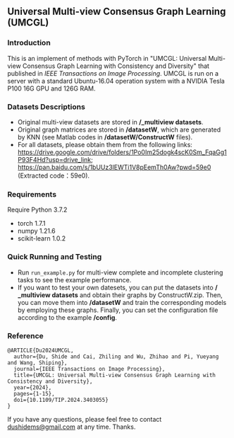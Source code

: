 
## Universal Multi-view Consensus Graph Learning (UMCGL)

### Introduction

This is an implement of methods with PyTorch in "UMCGL: Universal Multi-view Consensus Graph Learning with Consistency and Diversity" that published in *IEEE Transactions on Image Processing*.
UMCGL is run on a server with a standard Ubuntu-16.04 operation system with a NVIDIA Tesla P100 16G GPU and 126G RAM.
### Datasets Descriptions

- Original multi-view datasets are stored in **/_multiview datasets**.
- Original graph matrices are stored in **/datasetW**, which are generated by KNN (see Matlab codes in **/datasetW/ConstructW** files).
- For all datasets, please obtain them from the following links: <https://drive.google.com/drive/folders/1Po0Im25dogk4scK0Sm_FqaGg1P93F4Hd?usp=drive_link>;
<https://pan.baidu.com/s/1bUUz3lEWTi1V8pEemTh0Aw?pwd=59e0> (Extracted code：59e0).

### Requirements

Require Python 3.7.2

- torch 1.7.1
- numpy 1.21.6
- scikit-learn 1.0.2

### Quick Running and Testing

- Run  `run_example.py` for multi-view complete and incomplete clustering tasks to see the example performance. 
- If you want to test your own datesets, you can put the datasets into **/ _multiview datasets** and obtain their graphs by ConstructW.zip. Then, you can move them into **/datasetW** and train the corresponding models by employing these graphs. Finally, you can set the configuration file according to the example **/config**.

### Reference
```
@ARTICLE{Du2024UMCGL,
  author={Du, Shide and Cai, Zhiling and Wu, Zhihao and Pi, Yueyang and Wang, Shiping},
  journal={IEEE Transactions on Image Processing}, 
  title={UMCGL: Universal Multi-view Consensus Graph Learning with Consistency and Diversity}, 
  year={2024},
  pages={1-15},
  doi={10.1109/TIP.2024.3403055}
}
```

If you have any questions, please feel free to contact dushidems@gmail.com at any time. Thanks.